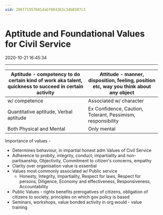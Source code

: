 ```yaml
---
uid: 296ff1957601dabf084363c34b0387c3
---
```


# Aptitude and Foundational Values for Civil Service

2020-10-21 16:45:34

---

| Aptitude - competency to do certain kind of work aka talent, quickness to succeed in certain activity | Attitude - manner, disposition, feeling, position etc, way you think about any object |
| ----------------------------------------------------------------------------------------------------- | ------------------------------------------------------------------------------------- |
| w/ competence                                                                               | Associated w/ character                                                                          |
| Quantitative aptitude, Verbal aptitude                                                                | Ex Confidence, Caution, Tolerant, Pessimism, responsibility                           |
| Both Physical and Mental                                                                                           |    Only mental                                                           |

 Importance of values -

- Determines behaviour, in impartial honest adm
 Values of Civil Service
- Adherence to probity, integrity, conduct; impartiality and non-partisanship, Objectivity, Commitment to citizen's concerns, empathy
- Clarity over organisation value is essential
- Values most commonly associated w/ Public service
    - Honesty, Integrity, Impartiality, Respect for laws, Respect for persons, Diligence, Economy and effectiveness, Responsiveness, Accountability
- Public Values - rights benefits prerogatives of citizens, obligation of citizens to society, principles on which gov policy is based
- Seminars, workshops, value bonded activity in org would - value training
